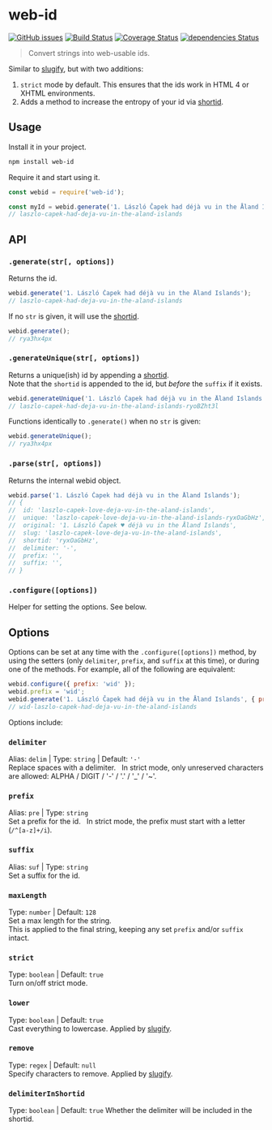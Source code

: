 # web-id
[![GitHub issues](https://img.shields.io/npm/v/web-id.svg)](https://www.npmjs.com/package/web-id) [![Build Status](https://travis-ci.org/sh0ji/web-id.svg?branch=master)](https://travis-ci.org/sh0ji/web-id) [![Coverage Status](https://coveralls.io/repos/github/sh0ji/web-id/badge.svg?branch=2.0)](https://coveralls.io/github/sh0ji/web-id) [![dependencies Status](https://david-dm.org/sh0ji/web-id/status.svg)](https://david-dm.org/sh0ji/web-id)
> Convert strings into web-usable ids.

Similar to [slugify](https://github.com/simov/slugify), but with two additions:
1. `strict` mode by default. This ensures that the ids work in HTML 4 or XHTML environments.
2. Adds a method to increase the entropy of your id via [shortid](https://github.com/dylang/shortid).


## Usage
Install it in your project.
```sh
npm install web-id
```
Require it and start using it.
```javascript
const webid = require('web-id');

const myId = webid.generate('1. László Čapek had déjà vu in the Åland Islands');
// laszlo-capek-had-deja-vu-in-the-aland-islands
```


## API
### `.generate(str[, options])`
Returns the id.
```javascript
webid.generate('1. László Čapek had déjà vu in the Åland Islands');
// laszlo-capek-had-deja-vu-in-the-aland-islands
```
If no `str` is given, it will use the [shortid](https://github.com/dylang/shortid).
```javascript
webid.generate();
// rya3hx4px
```

### `.generateUnique(str[, options])`
Returns a unique(ish) id by appending a [shortid](https://github.com/dylang/shortid).  
Note that the `shortid` is appended to the id, but _before_ the `suffix` if it exists.
```javascript
webid.generateUnique('1. László Čapek had déjà vu in the Åland Islands');
// laszlo-capek-had-deja-vu-in-the-aland-islands-ryoBZht3l
```
Functions identically to `.generate()` when no `str` is given:
```javascript
webid.generateUnique();
// rya3hx4px
```

### `.parse(str[, options])`
Returns the internal webid object.
```javascript
webid.parse('1. László Čapek had déjà vu in the Åland Islands');
// {
// 	id: 'laszlo-capek-love-deja-vu-in-the-aland-islands',
// 	unique: 'laszlo-capek-love-deja-vu-in-the-aland-islands-ryxOaGbHz',
// 	original: '1. László Čapek ♥ déjà vu in the Åland Islands',
// 	slug: 'laszlo-capek-love-deja-vu-in-the-aland-islands',
// 	shortid: 'ryxOaGbHz',
// 	delimiter: '-',
// 	prefix: '',
// 	suffix: '',
// }
```

### `.configure([options])`
Helper for setting the options. See below.


## Options
Options can be set at any time with the `.configure([options])` method, by using the setters (only `delimiter`, `prefix`, and `suffix` at this time), or during one of the methods. For example, all of the following are equivalent:
```javascript
webid.configure({ prefix: 'wid' });
webid.prefix = 'wid';
webid.generate('1. László Čapek had déjà vu in the Åland Islands', { prefix: 'wid' });
// wid-laszlo-capek-had-deja-vu-in-the-aland-islands
```

Options include:
### `delimiter`
Alias: `delim` | Type: `string` | Default: `'-'`  
Replace spaces with a delimiter.  
In strict mode, only unreserved characters are allowed: ALPHA / DIGIT / '-' / '.' / '\_' / '~'.

### `prefix`
Alias: `pre` | Type: `string`  
Set a prefix for the id.  
In strict mode, the prefix must start with a letter (`/^[a-z]+/i`).

### `suffix`
Alias: `suf` | Type: `string`  
Set a suffix for the id.

### `maxLength`
Type: `number` | Default: `128`  
Set a max length for the string.  
This is applied to the final string, keeping any set `prefix` and/or `suffix` intact.

### `strict`
Type: `boolean` | Default: `true`  
Turn on/off strict mode.

### `lower`
Type: `boolean` | Default: `true`  
Cast everything to lowercase. Applied by [slugify](https://github.com/simov/slugify#options).

### `remove`
Type: `regex` | Default: `null`  
Specify characters to remove. Applied by [slugify](https://github.com/simov/slugify#options).

### `delimiterInShortid`
Type: `boolean` | Default: `true`
Whether the delimiter will be included in the shortid.
